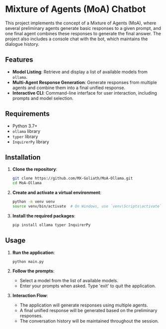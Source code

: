 # Mixture of Agents (MoA) Chatbot

This project implements the concept of a Mixture of Agents (MoA), where several preliminary agents generate basic responses to a given prompt, and one final agent combines these responses to generate the final answer. The project also includes a console chat with the bot, which maintains the dialogue history.

## Features

- **Model Listing**: Retrieve and display a list of available models from `ollama`.
- **Multi-Agent Response Generation**: Generate responses from multiple agents and combine them into a final unified response.
- **Interactive CLI**: Command-line interface for user interaction, including prompts and model selection.

## Requirements

- Python 3.7+
- `ollama` library
- `typer` library
- `InquirerPy` library

## Installation

1. **Clone the repository**:
    ```sh
    git clone https://github.com/MX-Goliath/MoA-Ollama.git
    cd MoA-Ollama
    ```

2. **Create and activate a virtual environment**:
    ```sh
    python -m venv venv
    source venv/bin/activate  # On Windows, use `venv\Scripts\activate`
    ```

3. **Install the required packages**:
    ```sh
    pip install ollama typer InquirerPy
    ```

## Usage

1. **Run the application**:
    ```sh
    python main.py
    ```

2. **Follow the prompts**:
    - Select a model from the list of available models.
    - Enter your prompts when asked. Type 'exit' to quit the application.

3. **Interaction Flow**:
    - The application will generate responses using multiple agents.
    - A final unified response will be generated based on the preliminary responses.
    - The conversation history will be maintained throughout the session.


